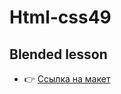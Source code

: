 # Html-css49

## Blended lesson

- 👉 [Ссылка на макет](<https://www.figma.com/file/MW3GzAiLwRCSgmIUxAJ2Da/Templates-%236.-More-on-Figma.info-(Copy)>)
